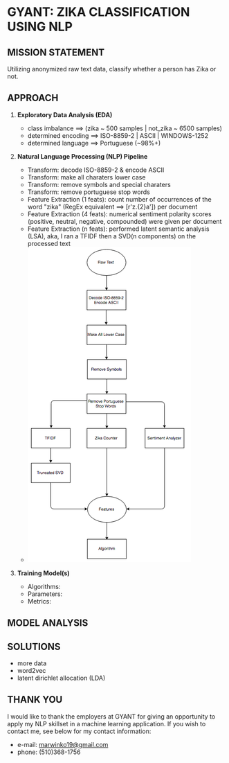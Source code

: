 # GYANT: ZIKA CLASSIFICATION USING NLP


## MISSION STATEMENT
Utilizing anonymized raw text data, classify whether a person has Zika or not.


## APPROACH
1. __Exploratory Data Analysis (EDA)__
    * class imbalance ==> (zika ~ 500 samples | not_zika ~ 6500 samples)
    * determined encoding ==> ISO-8859-2 | ASCII | WINDOWS-1252
    * determined language ==> Portuguese (~98%+)

2. __Natural Language Processing (NLP) Pipeline__
    * Transform: decode ISO-8859-2 & encode ASCII
    * Transform: make all charaters lower case
    * Transform: remove symbols and special charaters
    * Transform: remove portuguese stop words
    * Feature Extraction (1 feats): count number of occurrences of the word "zika" (RegEx equivalent ==> [r'z.{2}a']) per document
    * Feature Extraction (4 feats): numerical sentiment polarity scores (positive, neutral, negative, compounded) were given per document 
    * Feature Extraction (n feats): performed latent semantic analysis (LSA), aka, I ran a TFIDF then a SVD(n components) on the processed text
    * ![Text Data Pipeline](pipeline_flow_chart.png)

3. __Training Model(s)__
    * Algorithms:
    * Parameters:
    * Metrics: 


## MODEL ANALYSIS



## SOLUTIONS
- more data
- word2vec
- latent dirichlet allocation (LDA)


## THANK YOU
I would like to thank the employers at GYANT for giving an opportunity to apply my NLP skillset in a machine learning application. If you wish to contact me, see below for my contact information:
* e-mail: marwinko19@gmail.com
* phone: (510)368-1756
